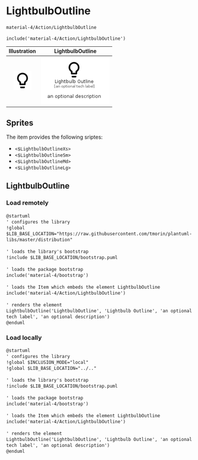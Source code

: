 # LightbulbOutline


```text
material-4/Action/LightbulbOutline
```

```text
include('material-4/Action/LightbulbOutline')
```



| Illustration | LightbulbOutline |
| :---: | :---: |
| ![illustration for Illustration](../../material-4/Action/LightbulbOutline.png) | ![illustration for LightbulbOutline](../../material-4/Action/LightbulbOutline.Local.png) |



## Sprites
The item provides the following sriptes:

- `<$LightbulbOutlineXs>`
- `<$LightbulbOutlineSm>`
- `<$LightbulbOutlineMd>`
- `<$LightbulbOutlineLg>`





## LightbulbOutline

### Load remotely
```plantuml
@startuml
' configures the library
!global $LIB_BASE_LOCATION="https://raw.githubusercontent.com/tmorin/plantuml-libs/master/distribution"

' loads the library's bootstrap
!include $LIB_BASE_LOCATION/bootstrap.puml

' loads the package bootstrap
include('material-4/bootstrap')

' loads the Item which embeds the element LightbulbOutline
include('material-4/Action/LightbulbOutline')

' renders the element
LightbulbOutline('LightbulbOutline', 'Lightbulb Outline', 'an optional tech label', 'an optional description')
@enduml
```

### Load locally
```plantuml
@startuml
' configures the library
!global $INCLUSION_MODE="local"
!global $LIB_BASE_LOCATION="../.."

' loads the library's bootstrap
!include $LIB_BASE_LOCATION/bootstrap.puml

' loads the package bootstrap
include('material-4/bootstrap')

' loads the Item which embeds the element LightbulbOutline
include('material-4/Action/LightbulbOutline')

' renders the element
LightbulbOutline('LightbulbOutline', 'Lightbulb Outline', 'an optional tech label', 'an optional description')
@enduml
```

